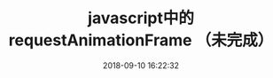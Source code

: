 ---
title: javascript中的requestAnimationFrame （未完成）
date: 2018-09-10 16:22:32
tags: [JavaScript]
categories: [JavaScript]
description: javascript中的requestAnimationFrame
---